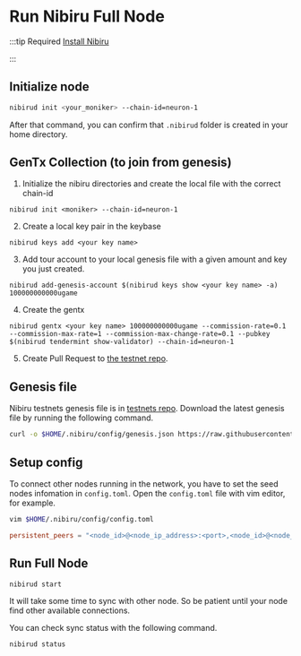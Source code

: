 # Run Nibiru Full Node

:::tip Required
[Install Nibiru](../install/install.md)

:::

## Initialize node

```sh
nibirud init <your_moniker> --chain-id=neuron-1
```

After that command, you can confirm that `.nibirud` folder is created in your home directory.

## GenTx Collection (to join from genesis)
1. Initialize the nibiru directories and create the local file with the correct chain-id

```
nibirud init <moniker> --chain-id=neuron-1
```

2. Create a local key pair in the keybase
```
nibirud keys add <your key name>
```

3. Add tour account to your local genesis file with a given amount and key you just created.
```
nibirud add-genesis-account $(nibirud keys show <your key name> -a) 100000000000ugame
```

4. Create the gentx
```
nibirud gentx <your key name> 100000000000ugame --commission-rate=0.1 --commission-max-rate=1 --commission-max-change-rate=0.1 --pubkey $(nibirud tendermint show-validator) --chain-id=neuron-1
```

5. Create Pull Request to [the testnet repo](https://github.com/cosmos-gaminghub/testnets).

## Genesis file
Nibiru testnets genesis file is in [testnets repo](https://github.com/cosmos-gaminghub/testnets).
Download the latest genesis file by running the following command.
```sh
curl -o $HOME/.nibiru/config/genesis.json https://raw.githubusercontent.com/cosmos-gaminghub/testnets/master/latest/genesis.json
```


## Setup config
To connect other nodes running in the network, you have to set the seed nodes infomation in `config.toml`.
Open the `config.toml` file with vim editor, for example.

```sh
vim $HOME/.nibiru/config/config.toml
```

```config.toml
persistent_peers = "<node_id>@<node_ip_address>:<port>,<node_id>@<node_ip_address>:<port>"
```

## Run Full Node
```sh
nibirud start
```

It will take some time to sync with other node.
So be patient until your node find other available connections.


You can check sync status with the following command.

```sh
nibirud status
```
